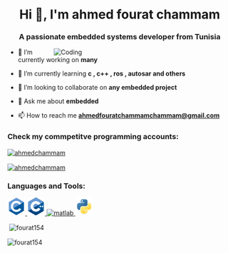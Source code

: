 <h1 align="center">Hi 👋, I'm ahmed fourat chammam</h1>
<h3 align="center">A passionate embedded systems developer from Tunisia</h3>


<img align="right" alt="Coding" width="400" src="https://i.pinimg.com/originals/81/17/8b/81178b47a8598f0c81c4799f2cdd4057.gif">

- 🔭 I’m currently working on **many**

- 🌱 I’m currently learning **c , c++ , ros , autosar and others**

- 👯 I’m looking to collaborate on **any embedded project**

- 💬 Ask me about **embedded**

- 📫 How to reach me **ahmedfouratchammamchammam@gmail.com**

<h3 align="left">Check my commpetitve programming accounts:</h3>
<p align="left">
<a href="https://codeforces.com/profile/ahmedchammam" target="blank"><img align="center" src="https://cloud.githubusercontent.com/assets/5856011/6236489/fd2c2628-b6b8-11e4-9db9-05045d3438c6.png" alt="ahmedchammam" height="30" width="40" /></a>
</p>

<p align="left">
<a href="https://www.hackerrank.com/profile/ahmedchammam30" target="blank"><img align="center" src="https://raw.githubusercontent.com/rahuldkjain/github-profile-readme-generator/master/src/images/icons/Social/codeforces.svg" alt="ahmedchammam" height="30" width="40" /></a>
</p>

<h3 align="left">Languages and Tools:</h3>
<p align="left"> <a href="https://www.cprogramming.com/" target="_blank" rel="noreferrer"> <img src="https://raw.githubusercontent.com/devicons/devicon/master/icons/c/c-original.svg" alt="c" width="40" height="40"/> </a> <a href="https://www.w3schools.com/cpp/" target="_blank" rel="noreferrer"> <img src="https://raw.githubusercontent.com/devicons/devicon/master/icons/cplusplus/cplusplus-original.svg" alt="cplusplus" width="40" height="40"/> </a> <a href="https://www.mathworks.com/" target="_blank" rel="noreferrer"> <img src="https://upload.wikimedia.org/wikipedia/commons/2/21/Matlab_Logo.png" alt="matlab" width="40" height="40"/> </a> <a href="https://www.python.org" target="_blank" rel="noreferrer"> <img src="https://raw.githubusercontent.com/devicons/devicon/master/icons/python/python-original.svg" alt="python" width="40" height="40"/> </a> </p>

<p>&nbsp;<img align="center" src="https://github-readme-stats.vercel.app/api?username=fourat154&show_icons=true&locale=en" alt="fourat154" /></p>

<p><img align="center" src="https://github-readme-streak-stats.herokuapp.com/?user=fourat154&" alt="fourat154" /></p>

